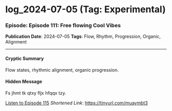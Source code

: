 # log_2024-07-05 (Tag: Experimental)

### Episode: Episode 111: Free flowing Cool Vibes

**Publication Date**: 2024-07-05
**Tags**: Flow, Rhythm, Progression, Organic, Alignment

---

#### Cryptic Summary
Flow states, rhythmic alignment, organic progression.

#### Hidden Message
Fs jhmt tk qtxy fljx hfqqx tzy.

[Listen to Episode 115](https://tinyurl.com/muaymbt3)
*Shortened Link*: https://tinyurl.com/muaymbt3
